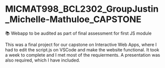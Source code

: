 # MICMAT998_BCL2302_GroupJustin_Michelle-Mathuloe_CAPSTONE
📚 Webapp to be audited as part of final assessment for first JS module

This was a final project for our capstone on Interactive Web Apps, where I had to edit the script.js on VSCode and make the website functional. 
It took a week to complete and I met most of the requierments. 
A presentation was also required, which I have included. 
